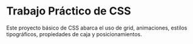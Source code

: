 # Trabajo Práctico de CSS

Este proyecto básico de CSS abarca el uso de grid, animaciones, estilos tipográficos, propiedades de caja y posicionamientos.
